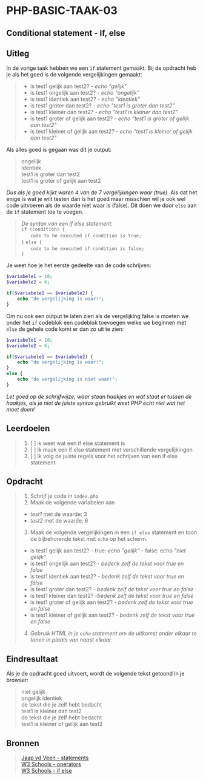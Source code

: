 # PHP-BASIC-TAAK-03
## Conditional statement - If, else
## Uitleg
In de vorige taak hebben we een `if` statement gemaakt. Bij de opdracht heb je als het goed is de volgende vergelijkingen gemaakt:

>* is test1 gelijk aan test2?  - _echo "gelijk"_
>* is test1 ongelijk aan test2? - _echo "ongelijk"_
>* is test1 identiek aan test2? - _echo "identiek"_
>* is test1 groter dan test2? - _echo "test1 is groter dan test2"_
>* is test1 kleiner dan test2? - _echo "test1 is kleiner dan test2"_
>* is test1 groter of gelijk aan test2? - _echo "test1 is groter of gelijk aan test2"_
>* is test1 kleiner of gelijk aan test2? - _echo "test1 is kleiner of gelijk aan test2"_

Als alles goed is gegaan was dit je output:
>ongelijk  
>identiek  
>test1 is groter dan test2  
>test1 is groter of gelijk aan test2  

_Dus als je goed kijkt waren 4 van de 7 vergelijkingen waar (true)._ Als dat het enige is wat je wilt testen dan is het goed maar misschien wil je ook wel code uitvoeren als de waarde niet waar is (false). Dit doen we door `else` aan de `if` statement toe te voegen.
>
>_De syntax van een if else statement:_  
>`if (condition) {`  
>&nbsp;&nbsp;&nbsp;&nbsp;&nbsp;&nbsp;`code to be executed if condition is true;`  
>`}`
>`else {`  
>&nbsp;&nbsp;&nbsp;&nbsp;&nbsp;&nbsp;`code to be executed if condition is false;`  
>`}`

Je weet hoe je het eerste gedeelte van de code schrijven:
```php
$variabele1 = 10;
$variabele2 = 6;

if($variabele1 == $variabele2) {
    echo "de vergelijking is waar!";
}
```
Om nu ook een output te laten zien als de vergelijking false is moeten we onder het `if` codeblok een codeblok toevoegen welke we beginnen met `else` de gehele code komt er dan zo uit te zien:
```php
$variabele1 = 10;
$variabele2 = 6;

if($variabele1 == $variabele2) {
    echo "de vergelijking is waar!";
}
else {
    echo "de vergelijking is niet waar!";
}
```

_Let goed op de schrijfwijze, waar staan haakjes en wat staat er tussen de haakjes, als je niet de juiste syntax gebruikt weet PHP echt niet wat het moet doen!_

## Leerdoelen
>1. [ ] ik weet wat een if else statement is
>2. [ ] Ik maak een if else statement met verschillende vergelijkingen
>3. [ ] Ik volg de juiste regels voor het schrijven van een if else statement

## Opdracht

>1. Schrijf je code in `index.php`
>2. Maak de volgende variabelen aan  
>* _test1_ met de waarde: 3
>* _test2_ met de waarde: 6
>3. Maak de volgende vergelijkingen in een `if else` statement en toon de bijbehorende tekst met `echo` op het scherm.
>* is test1 gelijk aan test2?  - true: _echo "gelijk"_ - false: echo _"niet gelijk"_
>* is test1 ongelijk aan test2? - _bedenk zelf de tekst voor true en false_
>* is test1 identiek aan test2? - _bedenk zelf de tekst voor true en false_
>* is test1 groter dan test2? - _bedenk zelf de tekst voor true en false_
>* is test1 kleiner dan test2? -_bedenk zelf de tekst voor true en false_
>* is test1 groter of gelijk aan test2? - _bedenk zelf de tekst voor true en false_
>* is test1 kleiner of gelijk aan test2? - _bedenk zelf de tekst voor true en false_
>4. _Gebruik HTML in je `echo` statement om de uitkomst onder elkaar te tonen in plaats van naast elkaar_

## Eindresultaat
Als je de opdracht goed uitvoert, wordt de volgende tekst getoond in je browser: 
>niet gelijk  
>ongelijk
>identiek  
>de tekst die je zelf hebt bedacht  
>test1 is kleiner dan test2  
>de tekst die je zelf hebt bedacht  
>test1 is kleiner of gelijk aan test2 

## Bronnen
>[Jaap vd Veen - statements](https://phpbasis.jaapvdveen.nl/basiscursus-php/les-2-inleiding-statements/)  
>[W3 Schools - operators](https://www.w3schools.com/php/php_operators.asp)  
>[W3 Schools - if else](https://www.w3schools.com/php/php_if_else.asp)


<!--- ------------ DIT COMMENTAAR LATEN STAAN AUB ------------
------------------ ------------------------------ ------------
------------------ eagle ref:5387306
------------------ ------------------------------ ------------
------------------ DIT COMMENTAAR LATEN STAAN AUB -------- -->